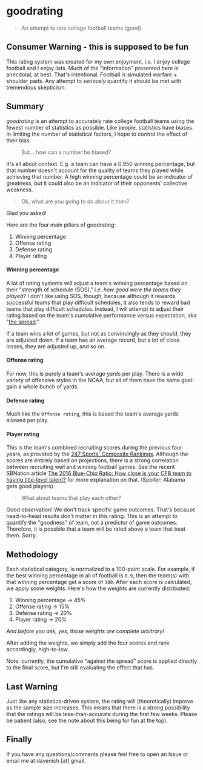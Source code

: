 # goodrating

> An attempt to rate college football teams (good).

## Consumer Warning - this is supposed to be fun

This rating system was created for my own enjoyment, i.e. I enjoy college football and I enjoy lists. Much of the "information" presented here is anecdotal, at best. That's intentional. Football is simulated warfare + shoulder pads. Any attempt to *seriously* quantify it should be met with tremendous skepticism.

## Summary

*goodrating* is an attempt to accurately rate college football teams using the fewest number of statistics as possible. Like people, statistics have biases. In limiting the number of statistical factors, I hope to control the effect of their bias.

> But... how can a number be biased?

It's all about context. E.g. a team can have a 0.950 winning percentage, but that number doesn't account for the quality of teams they played while achieving that number. A high winning percentage could be an indicator of greatness, but it could also be an indicator of their opponents' collective weakness.

> Ok, what are you going to do about it then?

Glad you asked!

Here are the four main pillars of goodrating:

1. Winning percentage
2. Offense rating
3. Defense rating
4. Player rating

#### Winning percentage

A lot of rating systems will adjust a team's winning percentage based on their "strength of schedule (SOS)," i.e. *how good were the teams they played?* I don't like using SOS, though, because although it rewards successful teams that play difficult schedules, it also tends to reward bad teams that play difficult schedules. Instead, I will attempt to adjust their rating based on the team's cumulative performance versus expectation, aka "[the spread](https://en.wikipedia.org/wiki/Spread_betting#Spreads_in_sports_wagering)." 

If a team wins a lot of games, but not as convincingly as they should, they are adjusted down. If a team has an average record, but a lot of close losses, they are adjusted up, and so on.

#### Offense rating

For now, this is purely a team's average yards per play. There is a wide variety of offensive styles in the NCAA, but all of them have the same goal: gain a whole bunch of yards.

#### Defense rating

Much like the `Offense rating`, this is based the team's average yards allowed per play.

#### Player rating

This is the team's combined recruiting scores during the previous four years, as provided by the [247 Sports' Composite Rankings](http://247sports.com/Season/2017-Football/CompositeTeamRankings). Although the scores are entirely based on projections, there is a strong correlation between recruiting well and winning football games. See the recent SBNation article [The 2016 Blue-Chip Ratio: How close is your CFB team to having title-level talent?](http://www.sbnation.com/college-football-recruiting/2016/8/18/12530108/ncaa-football-best-recruiters-2016) for more explanation on that. (Spoiler: Alabama gets good players)

> What about teams that play each other?

Good observation! We don't track specific game outcomes. That's because head-to-head results don't matter in this rating. This is an attempt to quantify the "goodness" of team, not a predictor of game outcomes. Therefore, it is possible that a team will be rated above a team that beat them. Sorry.

## Methodology

Each statistical category, is normalized to a 100-point scale. For example, if the best winning percentage in all of football is `0.9`, then the team(s) with that winning percentage get a score of `100`. After each score is calculated, we apply some weights. Here's how the weights are currently distributed:

1. Winning percentage -> 45%
2. Offense rating -> 15%
3. Defense rating -> 20%
4. Player rating -> 20%

*And before you ask, yes, those weights are complete arbitrary!*

After adding the weights, we simply add the four scores and rank accordingly, high-to-low.

Note: currently, the cumulative "against the spread" score is applied directly to the final score, but I'm still evaluating the effect that has.

## Last Warning

Just like any statistics-driven system, the rating will (theoretically) improve as the sample size increases. This means that there is a strong possibility that the ratings will be less-than-accurate during the first few weeks. Please be patient (also, see the note about this being for fun at the top).

## Finally

If you have any questions/comments please feel free to open an Issue or email me at davenich [at] gmail.
